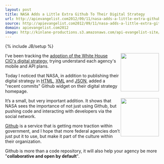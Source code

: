 ```yaml
---
layout: post
title: NASA Adds a Little Extra Github To Their Digital Strategy
url: http://apievangelist.com2012/09/11/nasa-adds-a-little-extra-github-to-their-digital-strategy/
source: http://apievangelist.com2012/09/11/nasa-adds-a-little-extra-github-to-their-digital-strategy/
domain: apievangelist.com2012
image: http://kinlane-productions.s3.amazonaws.com/api-evangelist-site/blog/nasa_logo.png
---
```

{% include JB/setup %}<p>
     <a title="NASA HTML Digital Strategy" href="http://www.nasa.gov/agency/digitalstrategy/index.html"><img src="https://s3.amazonaws.com/kinlane-productions/api-evangelist/nasa/nasa_logo.png"  width="125" align="right" /></a>
</p>
<p>
     I’ve been tracking the <a title="progress of each federal agency’s adoption of the White House CIO digital strategy" href="/federal_government.php">adoption of the White House CIO's digital strategy</a>, trying understand each agency's mobile and API plans.
</p>
<p>
     Today I noticed that NASA, in addition to publishing their digital strategy in <a title="NASA HTML Digital Strategy" href="http://www.nasa.gov/agency/digitalstrategy/index.html">HTML</a>, <a title="XML" href="http://www.nasa.gov/digitalstrategy.xml">XML</a> and <a title="NASA JSON Digital Strategy" href="http://www.nasa.gov/digitalstrategy.json">JSON</a>, added a "recent commits" Github widget on their digital strategy homepage.
</p>
<p>
     <a title="NASA Github Recent Commits" href="https://github.com/nasa/digital-strategy"><img src="https://s3.amazonaws.com/kinlane-productions/api-evangelist/nasa/NASA+-Recent-Commits.png"  width="125" align="right" /></a>
</p>
<p>
     It’s a small, but very important addition. It shows that NASA sees the importance of not just using Github, but pushing code and interacting with developers via the social network.
</p>
<p>
     <a title="Github" href="http://www.github.com">Github</a> is a service that is getting more traction within government, and I hope that more federal agencies don’t just put it to use, but make it part of the culture within their organization.
</p>
<p>
     Github is more than a code repository, it will also help your agency be more "<strong>collaborative and open by default</strong>".
</p>
